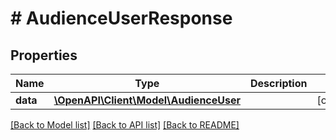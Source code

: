# # AudienceUserResponse

## Properties

Name | Type | Description | Notes
------------ | ------------- | ------------- | -------------
**data** | [**\OpenAPI\Client\Model\AudienceUser**](AudienceUser.md) |  | [optional]

[[Back to Model list]](../../README.md#models) [[Back to API list]](../../README.md#endpoints) [[Back to README]](../../README.md)
